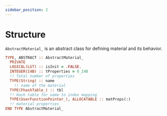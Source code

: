 ```yaml
---
sidebar_position: 2
---
```


# Structure

`AbstractMaterial_` is an abstract class for defining material and its behavior.

```fortran
TYPE, ABSTRACT :: AbstractMaterial_
  PRIVATE
  LOGICAL(LGT) :: isInit = .FALSE.
  INTEGER(I4B) :: tProperties = 0_I4B
  !! Total number of properties
  TYPE(String) :: name
    !! name of the material
  TYPE(FhashTable_) :: tbl
  !! Hash table for name to index mapping
  TYPE(UserFunctionPointer_), ALLOCATABLE :: matProps(:)
  !! material properties
END TYPE AbstractMaterial_
```
